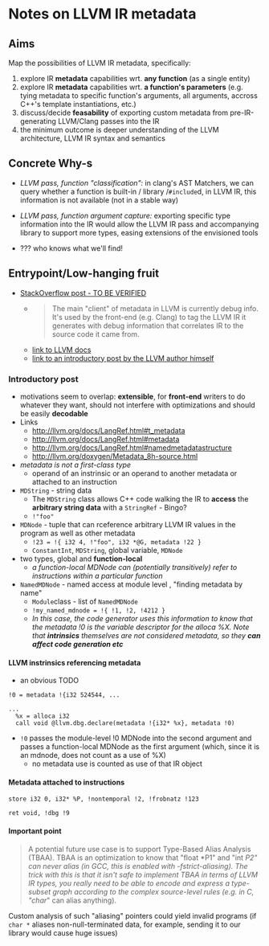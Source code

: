 # Notes on LLVM IR metadata

## Aims

Map the possibilities of LLVM IR metadata, specifically:

1. explore IR **metadata** capabilities wrt. **any function** (as a single entity)
2. explore IR **metadata** capabilities wrt. **a function's parameters** (e.g. tying metadata to specific function's arguments, all arguments, accross C++'s template instantiations, etc.)
3. discuss/decide **feasability** of exporting custom metadata from pre-IR-generating LLVM/Clang passes into the IR
4. the minimum outcome is deeper understanding of the LLVM architecture, LLVM IR syntax and semantics

## Concrete Why-s

* *LLVM pass, function "classification":* in clang's AST Matchers, we can query whether a function is built-in / library /`#include`d, in LLVM IR, this information is not available (not in a stable way)

* *LLVM pass, function argument capture:* exporting specific type information into the IR would allow the LLVM IR pass and accompanying library to support more types, easing extensions of the envisioned tools

* ??? who knows what we'll find!


## Entrypoint/Low-hanging fruit

* [StackOverflow post - TO BE VERIFIED](https://stackoverflow.com/questions/19743861/what-is-llvm-metadata)
    * > The main "client" of metadata in LLVM is currently debug info. It's used by the front-end (e.g. Clang) to tag the LLVM IR it generates with debug information that correlates IR to the source code it came from. 
    * [link to LLVM docs](https://llvm.org/docs/LangRef.html#metadata)
    * [link to an introductory post by the LLVM author himself](https://blog.llvm.org/2010/04/extensible-metadata-in-llvm-ir.html)

### Introductory post

* motivations seem to overlap: **extensible**, for **front-end** writers to do whatever they want, should not interfere with optimizations and should be easily **decodable**
* Links
    * http://llvm.org/docs/LangRef.html#t_metadata
    * http://llvm.org/docs/LangRef.html#metadata
    * http://llvm.org/docs/LangRef.html#namedmetadatastructure
    * http://llvm.org/doxygen/Metadata_8h-source.html
* *metadata is not a first-class type*
    * operand of an instrinsic or an operand to another metadata or attached to an instruction 
* `MDString` - string data
    * The `MDString` class allows C++ code walking the IR to **access** the **arbitrary string data** with a `StringRef` - Bingo?
    * `!"foo"`
* `MDNode` - tuple that can rceference arbitrary LLVM IR values in the program as well as other metadata
    * `!23 = !{ i32 4, !"foo", i32 *@G, metadata !22 }`
    * `ConstantInt`, `MDString`, global variable, `MDNode`
* two types, global and **function-local**
    *  *a function-local MDNode can (potentially transitively) refer to instructions within a particular function*
* `NamedMDNode` - named access at module level , "finding metadata by name"
    * `Module`class - list of `NamedMDNode`
    *  `!my_named_mdnode = !{ !1, !2, !4212 }`
    * *In this case, the code generator uses this information to know that the metadata !0 is the variable descriptor for the alloca %X. Note that **intrinsics** themselves are not considered metadata, so they **can affect code generation etc***

#### LLVM instrinsics referencing metadata

* an obvious TODO

```
!0 = metadata !{i32 524544, ...

...
  %x = alloca i32
  call void @llvm.dbg.declare(metadata !{i32* %x}, metadata !0)
```
* `!0` passes the module-level !0 MDNode into the second argument and passes a function-local MDNode as the first argument (which, since it is an mdnode, does not count as a use of %X)
    * no metadata use is counted as use of that IR object

#### Metadata attached to instructions

```
store i32 0, i32* %P, !nontemporal !2, !frobnatz !123

ret void, !dbg !9
```

#### Important point

> A potential future use case is to support Type-Based Alias Analysis (TBAA). TBAA is an optimization to know that "float *P1" and "int *P2" can never alias (in GCC, this is enabled with -fstrict-aliasing). The trick with this is that it isn't safe to implement TBAA in terms of LLVM IR types, you really need to be able to encode and express a type-subset graph according to the complex source-level rules (e.g. in C, "char*" can alias anything).

Custom analysis of such "aliasing" pointers could yield invalid programs (if `char *` aliases non-null-terminated data, for example, sending it to our library would cause huge issues)
